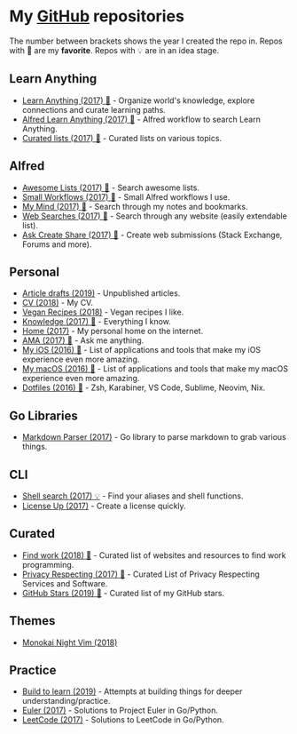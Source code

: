 # My [GitHub](https://github.com/nikitavoloboev) repositories

The number between brackets shows the year I created the repo in. Repos with 🌟 are my **favorite**. Repos with 💡 are in an idea stage.

## Learn Anything

- [Learn Anything (2017) 🌟](https://github.com/learn-anything/learn-anything#readme) - Organize world's knowledge, explore connections and curate learning paths.
- [Alfred Learn Anything (2017) 🌟](https://github.com/nikitavoloboev/alfred-learn-anything#readme) - Alfred workflow to search Learn Anything.
- [Curated lists (2017) 🌟](https://github.com/learn-anything/curated-lists#readme) - Curated lists on various topics.

## Alfred

- [Awesome Lists (2017) 🌟](https://github.com/nikitavoloboev/alfred-awesome-lists#readme) - Search awesome lists.
- [Small Workflows (2017) 🌟](https://github.com/nikitavoloboev/small-workflows#readme) - Small Alfred workflows I use.
- [My Mind (2017) 🌟](https://github.com/nikitavoloboev/alfred-my-mind#readme) - Search through my notes and bookmarks.
- [Web Searches (2017) 🌟](https://github.com/nikitavoloboev/alfred-web-searches#readme) - Search through any website (easily extendable list).
- [Ask Create Share (2017) 🌟](https://github.com/nikitavoloboev/alfred-ask-create-share#readme) - Create web submissions (Stack Exchange, Forums and more).

## Personal

- [Article drafts (2019)](https://github.com/nikitavoloboev/article-drafts) - Unpublished articles.
- [CV (2018)](https://github.com/nikitavoloboev/cv#readme) - My CV.
- [Vegan Recipes (2018)](https://github.com/nikitavoloboev/vegan-recipes#readme) - Vegan recipes I like.
- [Knowledge (2017) 🌟](https://github.com/nikitavoloboev/knowledge#readme) - Everything I know.
- [Home (2017)](https://github.com/nikitavoloboev/nikitavoloboev.xyz#readme) - My personal home on the internet.
- [AMA (2017) 🌟](https://github.com/nikitavoloboev/ama#readme) - Ask me anything.
- [My iOS (2016) 🌟](https://github.com/nikitavoloboev/my-ios#readme) - List of applications and tools that make my iOS experience even more amazing.
- [My macOS (2016) 🌟](https://github.com/nikitavoloboev/my-mac-os#readme) - List of applications and tools that make my macOS experience even more amazing.
- [Dotfiles (2016) 🌟](https://github.com/nikitavoloboev/dotfiles#readme) - Zsh, Karabiner, VS Code, Sublime, Neovim, Nix.

## Go Libraries

- [Markdown Parser (2017)](https://github.com/nikitavoloboev/markdown-parser#readme) - Go library to parse markdown to grab various things.

## CLI

- [Shell search (2017) 💡](https://github.com/nikitavoloboev/shell-search#readme) - Find your aliases and shell functions.
- [License Up (2017)](https://github.com/nikitavoloboev/license-up#readme) - Create a license quickly.

## Curated

- [Find work (2018) 🌟](https://github.com/nikitavoloboev/find-work#readme) - Curated list of websites and resources to find work programming.
- [Privacy Respecting (2017) 🌟](https://github.com/nikitavoloboev/privacy-respecting#readme) - Curated List of Privacy Respecting Services and Software.
- [GitHub Stars (2019) 🌟](https://github.com/nikitavoloboev/github-stars) - Curated list of my GitHub stars.

## Themes

- [Monokai Night Vim (2018)](https://github.com/nikitavoloboev/vim-monokai-night#readme)

## Practice

- [Build to learn (2019)](https://github.com/nikitavoloboev/build-to-learn) - Attempts at building things for deeper understanding/practice.
- [Euler (2017)](https://github.com/nikitavoloboev/euler#readme) - Solutions to Project Euler in Go/Python.
- [LeetCode (2017)](https://github.com/nikitavoloboev/leetcode#readme) - Solutions to LeetCode in Go/Python.
